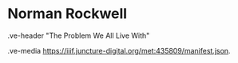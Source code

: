# Norman Rockwell
.ve-header "The Problem We All Live With"

.ve-media https://iiif.juncture-digital.org/met:435809/manifest.json. 